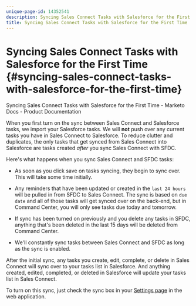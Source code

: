 ```yaml
---
unique-page-id: 14352541
description: Syncing Sales Connect Tasks with Salesforce for the First Time - Marketo Docs - Product Documentation
title: Syncing Sales Connect Tasks with Salesforce for the First Time
---
```


# Syncing Sales Connect Tasks with Salesforce for the First Time {#syncing-sales-connect-tasks-with-salesforce-for-the-first-time}

Syncing Sales Connect Tasks with Salesforce for the First Time - Marketo Docs - Product Documentation

When you first turn on the sync between Sales Connect and Salesforce tasks, we import your Salesforce tasks. We will **not** push over any current tasks you have in Sales Connect to Salesforce. To reduce clutter and duplicates, the only tasks that get synced from Sales Connect into Salesforce are tasks created *after* you sync Sales Connect with SFDC.

Here's what happens when you sync Sales Connect and SFDC tasks:

- As soon as you click save on tasks syncing, they begin to sync over. This will take some time initially.

- Any reminders that have been updated or created in the `last 24 hours` will be pulled in from SFDC to Sales Connect. The sync is based on `due date` and all of those tasks will get synced over on the back-end, but in Command Center, you will only see tasks due today and tomorrow.

- If sync has been turned on previously and you delete any tasks in SFDC, anything that's been deleted in the last 15 days will be deleted from Command Center.

- We'll constantly sync tasks between Sales Connect and SFDC as long as the sync is enabled.

After the initial sync, any tasks you create, edit, complete, or delete in Sales Connect will sync over to your tasks list in Salesforce. And anything created, edited, completed, or deleted in Salesforce will update your tasks list in Sales Connect.

To turn on this sync, just check the sync box in your [Settings page](http://toutapp.com/next#settings/crm/salesforce/configure) in the web application.

